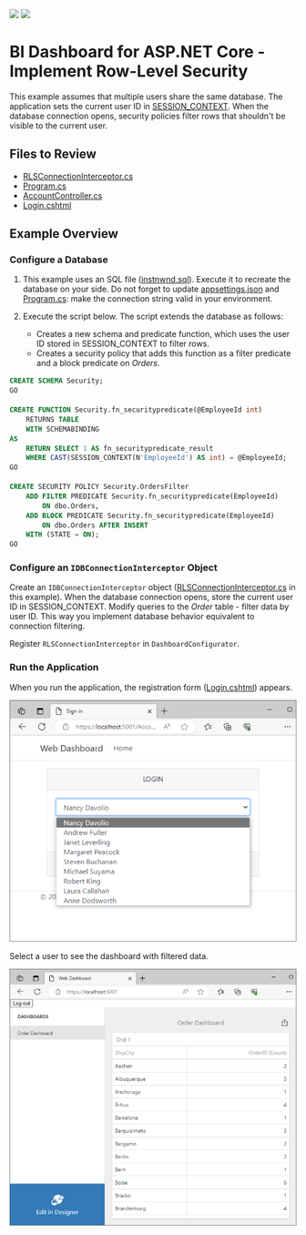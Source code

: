 <!-- default badges list -->
[![](https://img.shields.io/badge/Open_in_DevExpress_Support_Center-FF7200?style=flat-square&logo=DevExpress&logoColor=white)](https://supportcenter.devexpress.com/ticket/details/T1172361)
[![](https://img.shields.io/badge/📖_How_to_use_DevExpress_Examples-e9f6fc?style=flat-square)](https://docs.devexpress.com/GeneralInformation/403183)
<!-- default badges end -->
# BI Dashboard for ASP.NET Core - Implement Row-Level Security 

This example assumes that multiple users share the same database. The application sets the current user ID in [SESSION_CONTEXT](https://learn.microsoft.com/en-us/sql/t-sql/functions/session-context-transact-sql?view=sql-server-ver16&viewFallbackFrom=sql-server-ver16). When the database connection opens, security policies filter rows that shouldn't be visible to the current user.

## Files to Review

- [RLSConnectionInterceptor.cs](./WebDashboardInterceptors/RLSConnectionInterceptor.cs)
- [Program.cs](./WebDashboardInterceptors/Program.cs)
- [AccountController.cs](./WebDashboardInterceptors/Controllers/AccountController.cs)
- [Login.cshtml](./WebDashboardInterceptors/Views/Account/Login.cshtml)

## Example Overview

### Configure a Database

1. This example uses an SQL file ([instnwnd.sql](https://github.com/microsoft/sql-server-samples/blob/master/samples/databases/northwind-pubs/instnwnd.sql)). Execute it to recreate the database on your side. Do not forget to update [appsettings.json](./WebDashboardInterceptors/appsettings.json) and [Program.cs](./WebDashboardInterceptors/Program.cs): make the connection string valid in your environment.

2. Execute the script below. The script extends the database as follows:

    - Creates a new schema and predicate function, which uses the user ID stored in SESSION_CONTEXT to filter rows. 
    - Creates a security policy that adds this function as a filter predicate and a block predicate on _Orders_.  

```sql
CREATE SCHEMA Security;
GO

CREATE FUNCTION Security.fn_securitypredicate(@EmployeeId int)
    RETURNS TABLE
    WITH SCHEMABINDING
AS
    RETURN SELECT 1 AS fn_securitypredicate_result
    WHERE CAST(SESSION_CONTEXT(N'EmployeeId') AS int) = @EmployeeId;
GO

CREATE SECURITY POLICY Security.OrdersFilter
    ADD FILTER PREDICATE Security.fn_securitypredicate(EmployeeId)
        ON dbo.Orders,
    ADD BLOCK PREDICATE Security.fn_securitypredicate(EmployeeId)
        ON dbo.Orders AFTER INSERT
    WITH (STATE = ON);
GO
```
### Configure an `IDBConnectionInterceptor` Object 

Create an `IDBConnectionInterceptor` object ([RLSConnectionInterceptor.cs](./WebDashboardInterceptors/RLSConnectionInterceptor.cs) in this example). When the database connection opens, store the current user ID in SESSION_CONTEXT. Modify queries to the _Order_ table - filter data by user ID. This way you implement database behavior equivalent to connection filtering.

Register `RLSConnectionInterceptor` in `DashboardConfigurator`.

### Run the Application

When you run the application, the registration form ([Login.cshtml](./WebDashboardInterceptors/Views/Account/Login.cshtml)) appears. 

![Registration form](./Images/loginform.png)

Select a user to see the dashboard with filtered data.

![Dashboard](./Images/dashboard.png)
